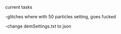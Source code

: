 current tasks

-glitches where with 50 particles setting, goes fucked

-change demSettings.txt to json
